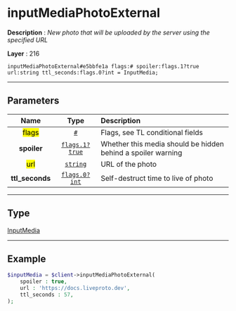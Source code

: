 # inputMediaPhotoExternal

**Description** : *New photo that will be uploaded by the server using the specified URL*

**Layer** : 216

```tl
inputMediaPhotoExternal#e5bbfe1a flags:# spoiler:flags.1?true url:string ttl_seconds:flags.0?int = InputMedia;
```

---

## Parameters

| Name | Type | Description |
| :---: | :---: | :--- |
| <mark>flags</mark> | [`#`](type/#) | Flags, see TL conditional fields |
| **spoiler** | [`flags.1?true`](type/true) | Whether this media should be hidden behind a spoiler warning |
| <mark>url</mark> | [`string`](type/string) | URL of the photo |
| **ttl_seconds** | [`flags.0?int`](type/int) | Self-destruct time to live of photo |

---

## Type

[InputMedia](type/InputMedia)

---

## Example

```php
$inputMedia = $client->inputMediaPhotoExternal(
	spoiler : true,
	url : 'https://docs.liveproto.dev',
	ttl_seconds : 57,
);
```